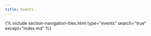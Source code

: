 ```yaml
---
title: Events
---
```




{% include section-navigation-tiles.html type="events" search="true" except="index.md" %}

